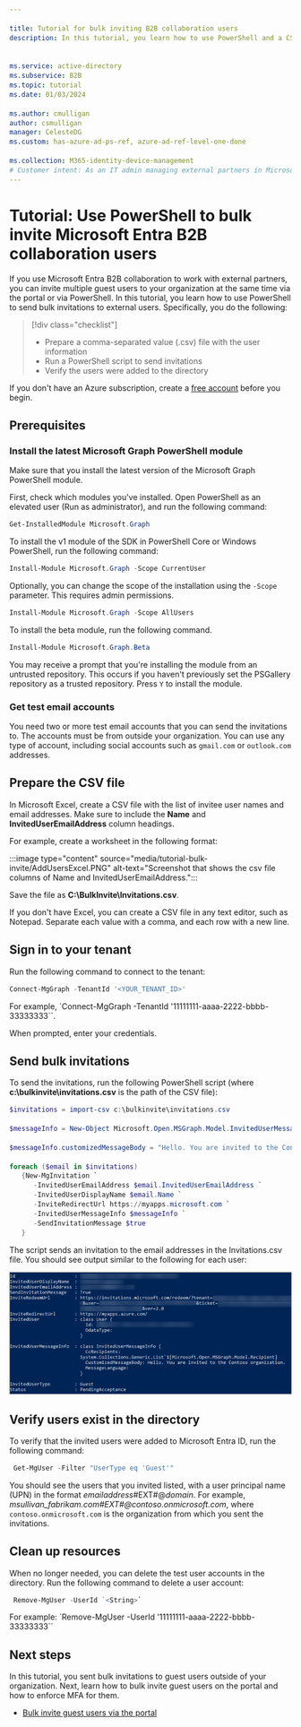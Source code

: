 ```yaml
---

title: Tutorial for bulk inviting B2B collaboration users
description: In this tutorial, you learn how to use PowerShell and a CSV file to send bulk invitations to external Microsoft Entra B2B collaboration guest users.

 
ms.service: active-directory
ms.subservice: B2B
ms.topic: tutorial
ms.date: 01/03/2024

ms.author: cmulligan
author: csmulligan
manager: CelesteDG
ms.custom: has-azure-ad-ps-ref, azure-ad-ref-level-one-done

ms.collection: M365-identity-device-management
# Customer intent: As an IT admin managing external partners in Microsoft Entra B2B collaboration, I want to use PowerShell to send bulk invitations to guest users, so that I can efficiently add multiple users to my organization and streamline the onboarding process.
---
```


# Tutorial: Use PowerShell to bulk invite Microsoft Entra B2B collaboration users

If you use Microsoft Entra B2B collaboration to work with external partners, you can invite multiple guest users to your organization at the same time via the portal or via PowerShell. In this tutorial, you learn how to use PowerShell to send bulk invitations to external users. Specifically, you do the following:

> [!div class="checklist"]
> * Prepare a comma-separated value (.csv) file with the user information
> * Run a PowerShell script to send invitations
> * Verify the users were added to the directory

If you don't have an Azure subscription, create a [free account](https://azure.microsoft.com/free/?WT.mc_id=A261C142F) before you begin. 

## Prerequisites

### Install the latest Microsoft Graph PowerShell module

Make sure that you install the latest version of the Microsoft Graph PowerShell module.

First, check which modules you've installed. Open PowerShell as an elevated user (Run as administrator), and run the following command:

```powershell
Get-InstalledModule Microsoft.Graph
```

To install the v1 module of the SDK in PowerShell Core or Windows PowerShell, run the following command:

```powershell
Install-Module Microsoft.Graph -Scope CurrentUser
```

Optionally, you can change the scope of the installation using the `-Scope` parameter. This requires admin permissions.

```powershell
Install-Module Microsoft.Graph -Scope AllUsers
```

To install the beta module, run the following command.

```powershell
Install-Module Microsoft.Graph.Beta
```

You may receive a prompt that you're installing the module from an untrusted repository. This occurs if you haven't previously set the PSGallery repository as a trusted repository. Press `Y` to install the module.

### Get test email accounts

You need two or more test email accounts that you can send the invitations to. The accounts must be from outside your organization. You can use any type of account, including social accounts such as `gmail.com` or `outlook.com` addresses.

## Prepare the CSV file

In Microsoft Excel, create a CSV file with the list of invitee user names and email addresses. Make sure to include the **Name** and **InvitedUserEmailAddress** column headings.

For example, create a worksheet in the following format:

:::image type="content" source="media/tutorial-bulk-invite/AddUsersExcel.PNG" alt-text="Screenshot that shows the csv file columns of Name and InvitedUserEmailAddress.":::

Save the file as **C:\BulkInvite\Invitations.csv**. 

If you don't have Excel, you can create a CSV file in any text editor, such as Notepad. Separate each value with a comma, and each row with a new line. 

## Sign in to your tenant

Run the following command to connect to the tenant:

```powershell
Connect-MgGraph -TenantId '<YOUR_TENANT_ID>'
```

For example, `Connect-MgGraph -TenantId '11111111-aaaa-2222-bbbb-33333333``.

When prompted, enter your credentials.

## Send bulk invitations

To send the invitations, run the following PowerShell script (where **c:\bulkinvite\invitations.csv** is the path of the CSV file):

```powershell
$invitations = import-csv c:\bulkinvite\invitations.csv

$messageInfo = New-Object Microsoft.Open.MSGraph.Model.InvitedUserMessageInfo

$messageInfo.customizedMessageBody = "Hello. You are invited to the Contoso organization."

foreach ($email in $invitations)
   {New-MgInvitation `
      -InvitedUserEmailAddress $email.InvitedUserEmailAddress `
      -InvitedUserDisplayName $email.Name `
      -InviteRedirectUrl https://myapps.microsoft.com `
      -InvitedUserMessageInfo $messageInfo `
      -SendInvitationMessage $true
   }
```

The script sends an invitation to the email addresses in the Invitations.csv file. You should see output similar to the following for each user:

![Screenshot that shows PowerShell output that includes pending user acceptance.](media/tutorial-bulk-invite/B2BBulkImport.png)

## Verify users exist in the directory

To verify that the invited users were added to Microsoft Entra ID, run the following command:

```powershell
 Get-MgUser -Filter "UserType eq 'Guest'"
```

You should see the users that you invited listed, with a user principal name (UPN) in the format *emailaddress*#EXT#\@*domain*. For example, *msullivan_fabrikam.com#EXT#\@contoso.onmicrosoft.com*, where `contoso.onmicrosoft.com` is the organization from which you sent the invitations.

## Clean up resources

When no longer needed, you can delete the test user accounts in the directory. Run the following command to delete a user account:

```powershell
 Remove-MgUser -UserId `<String>`
```

For example: `Remove-MgUser -UserId '11111111-aaaa-2222-bbbb-33333333``

## Next steps

In this tutorial, you sent bulk invitations to guest users outside of your organization. Next, learn how to bulk invite guest users on the portal and how to enforce MFA for them.

- [Bulk invite guest users via the portal](tutorial-bulk-invite.md)

